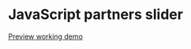# JavaScript partners slider

<a href="https://konrad151.usermd.net/myprojects/partners-slider/partners-slider.html" target="_blank">Preview working demo</a>